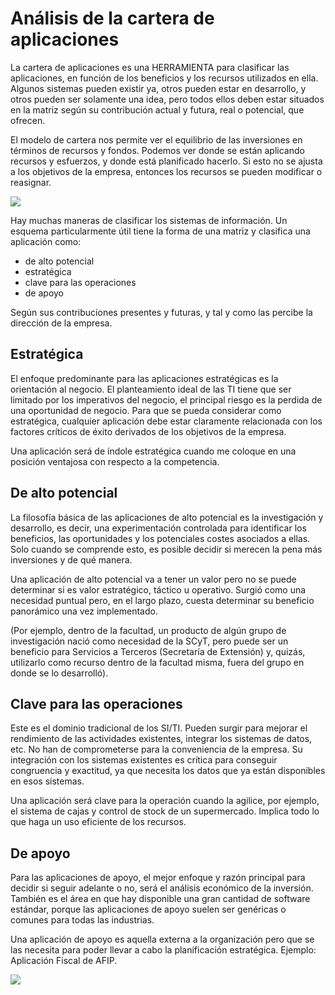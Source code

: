 # Análisis de la cartera de aplicaciones


La cartera de aplicaciones es una HERRAMIENTA para clasificar las aplicaciones, en función de los beneficios y los recursos utilizados en ella. Algunos sistemas pueden existir ya, otros pueden estar en desarrollo, y otros pueden ser solamente una idea, pero todos ellos deben estar situados en la matriz según su contribución actual y futura, real o potencial, que ofrecen. 

  

El modelo de cartera nos permite ver el equilibrio de las inversiones en términos de recursos y fondos. Podemos ver donde se están aplicando recursos y esfuerzos, y donde está planificado hacerlo. Si esto no se ajusta a los objetivos de la empresa, entonces los recursos se pueden modificar o reasignar. 



![](https://lh7-rt.googleusercontent.com/docsz/AD_4nXctS9-nvJXfsIsuXKy9n0LX0wSNZlRDk6jnKRRPuhyI2C3shMgvsr6jPCByIP4Q2SNxSQNKvUvetEhacgGh0vVvZEJm-TWq3pMIeb6mcvimaqGOgeMaQqb2y8dkL35usLg2lFQ8?key=pSXgBAnsFKCLlD9I8kI19Q)

Hay muchas maneras de clasificar los sistemas de información. Un esquema particularmente útil tiene la forma de una matriz y clasifica una aplicación como: 

- de alto potencial 
- estratégica 
- clave para las operaciones
- de apoyo 
  

Según sus contribuciones presentes y futuras, y tal y como las percibe la dirección de la empresa. 

  

## Estratégica

El enfoque predominante para las aplicaciones estratégicas es la orientación al negocio. El planteamiento ideal de las TI tiene que ser limitado por los imperativos del negocio, el principal riesgo es la perdida de una oportunidad de negocio. Para que se pueda considerar como estratégica, cualquier aplicación debe estar claramente relacionada con los factores críticos de éxito derivados de los objetivos de la empresa. 

  

Una aplicación será de índole estratégica cuando me coloque en una posición ventajosa con respecto a la competencia.

  

## De alto potencial

La filosofía básica de las aplicaciones de alto potencial es la investigación y desarrollo, es decir, una experimentación controlada para identificar los beneficios, las oportunidades y los potenciales costes asociados a ellas.  Solo cuando se comprende esto, es posible decidir si merecen la pena más inversiones y de qué manera.

  

Una aplicación de alto potencial va a tener un valor pero no se puede determinar si es valor estratégico, táctico u operativo. Surgió como una necesidad puntual pero, en el largo plazo, cuesta determinar su beneficio panorámico una vez implementado. 

  

(Por ejemplo, dentro de la facultad, un producto de algún grupo de investigación nació como necesidad de la SCyT, pero puede ser un beneficio para Servicios a Terceros (Secretaría de Extensión) y, quizás, utilizarlo como recurso dentro de la facultad misma, fuera del grupo en donde se lo desarrolló).

  

## Clave para las operaciones

Este es el dominio tradicional de los SI/TI. Pueden surgir para mejorar el rendimiento de las actividades existentes, integrar los sistemas de datos, etc. No han de comprometerse para la conveniencia de la empresa. Su integración con los sistemas existentes es crítica para conseguir congruencia y exactitud, ya que necesita los datos que ya están disponibles en esos sistemas. 

  

Una aplicación será clave para la operación cuando la agilice, por ejemplo, el sistema de cajas y control de stock de un supermercado. Implica todo lo que haga un uso eficiente de los recursos. 

  

## De apoyo

Para las aplicaciones de apoyo, el mejor enfoque y razón principal para decidir si seguir adelante o no, será el análisis económico de la inversión. También es el área en que hay disponible una gran cantidad de software estándar, porque las aplicaciones de apoyo suelen ser genéricas o comunes para todas las industrias. 

  

Una aplicación de apoyo es aquella externa a la organización pero que se las necesita para poder llevar a cabo la planificación estratégica. Ejemplo: Aplicación Fiscal de AFIP.

  

![](https://lh7-rt.googleusercontent.com/docsz/AD_4nXchfQJd67XM672gj6OJZQ4qd0dSqPUdoODLIZR1a9Xkh26MxC6oqGe7OIZ7U767W1GSFi8MChCg_NFcPMPqoE_EB2Z1GRAnv_mLm12zEUMVa3291uJJmN7ivlkzGSlZdDA4fqVS8A?key=pSXgBAnsFKCLlD9I8kI19Q)
